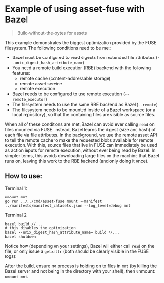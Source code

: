 # Example of using asset-fuse with Bazel

> Build-without-the-bytes for assets

This example demonstrates the biggest optimization provided by the FUSE filesystem.
The following conditions need to be met:
- Bazel must be configured to read digests from extended file attributes (`--unix_digest_hash_attribute_name`)
- You need a remote build execution (RBE) backend with the following features:
    - remote cache (content-addressable storage)
    - remote asset service
    - remote execution
- Bazel needs to be configured to use remote execution (`--remote_executor`)
- The filesystem needs to use the same RBE backend as Bazel (`--remote`)
- The filesystem needs to be mounted inside of a Bazel workspace (or a local repository), so that the containing files are visible as source files.

When all of these conditions are met, Bazel can avoid ever calling `read` on files mounted via FUSE.
Instead, Bazel learns the digest (size and hash) of each file via file attributes.
In the background, we use the remote asset API to tell the remote cache to make the requested blobs available for remote execution.
With this, source files that live in FUSE can immediately be used as action inputs for remote execution, without ever being read by Bazel. In simpler terms, this avoids downloading large files on the machine that Bazel runs on, leaving this work to the RBE backend (and only doing it once).

## How to use:

Terminal 1:
```
umount mnt
go run ../../cmd/asset-fuse mount --manifest ../manifests/manifest_datasets.json --log_level=debug mnt
```

Terminal 2:
```
bazel build //...
# this disables the optimization
bazel --unix_digest_hash_attribute_name= build //...
bazel shutdown
```

Notice how (depending on your settings), Bazel will either call `read` on the file, or only issue a `getxattr` (both should be clearly visible in the FUSE logs):

After the build, ensure no process is holding on to files in `mnt` (by killing the Bazel server and not being in the directory with your shell), then unmount: `umount mnt`.
